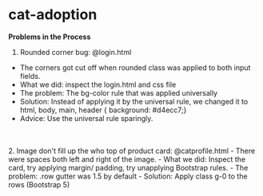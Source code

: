 # cat-adoption

<strong>Problems in the Process</strong> </br>
1. Rounded corner bug: @login.html
- The corners got cut off when rounded class was applied to both input fields. 
- What we did: inspect the login.html and css file
- The problem: The bg-color rule that was applied universally
- Solution: Instead of applying it by the universal rule, we changed it to </br>
html, body, main, header {
    background: #d4ecc7;}
- Advice: Use the universal rule sparingly.
</br>
</br>
2. Image don't fill up the who top of product card: @catprofile.html
- There were spaces both left and right of the image.
- What we did: Inspect the card, try applying margin/ padding, try unapplying Bootstrap rules.
- The problem: .row gutter was 1.5 by default
- Solution: Apply class g-0 to the rows (Bootstrap 5)
